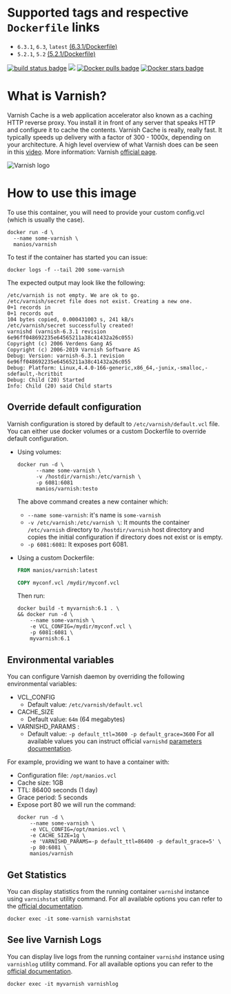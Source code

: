 # Supported tags and respective `Dockerfile` links

* `6.3.1`, `6.3`, `latest` [(6.3.1/Dockerfile)](https://github.com/manios/docker-varnish/blob/v6.3.1/Dockerfile)
* `5.2.1`, `5.2` [(5.2.1/Dockerfile)](https://github.com/manios/docker-varnish/blob/v5.2.1/5.2/Dockerfile)

 [![build status badge](https://img.shields.io/travis/manios/docker-varnish/master.svg)](https://travis-ci.org/manios/docker-varnish/branches) [![](https://images.microbadger.com/badges/image/manios/varnish.svg)](https://microbadger.com/images/manios/varnish) [![Docker pulls badge](https://img.shields.io/docker/pulls/manios/varnish.svg)](https://hub.docker.com/r/manios/varnish)  [![Docker stars badge](https://img.shields.io/docker/stars/manios/varnish.svg)](https://hub.docker.com/r/manios/varnish)

# What is Varnish?

Varnish Cache is a web application accelerator also known as a caching HTTP reverse proxy. You install it in front of any server that speaks HTTP and configure it to cache the contents. Varnish Cache is really, really fast. It typically speeds up delivery with a factor of 300 - 1000x, depending on your architecture. A high level overview of what Varnish does can be seen in this [video](https://www.youtube.com/watch?v=fGD14ChpcL4). More information: Varnish [official page](https://varnish-cache.org/intro/index.html#intro).

![Varnish logo](https://varnish-cache.org/_static/varnish-bunny.png)

# How to use this image

To use this container, you will need to provide your custom config.vcl (which is usually the case).

```
docker run -d \
  --name some-varnish \
  manios/varnish
```

To test if the container has started you can issue:
```console
docker logs -f --tail 200 some-varnish
```
The expected output may look like the following:
```
/etc/varnish is not empty. We are ok to go.
/etc/varnish/secret file does not exist. Creating a new one.
0+1 records in
0+1 records out
104 bytes copied, 0.000431003 s, 241 kB/s
/etc/varnish/secret successfully created!
varnishd (varnish-6.3.1 revision 6e96ff048692235e64565211a38c41432a26c055)
Copyright (c) 2006 Verdens Gang AS
Copyright (c) 2006-2019 Varnish Software AS
Debug: Version: varnish-6.3.1 revision 6e96ff048692235e64565211a38c41432a26c055
Debug: Platform: Linux,4.4.0-166-generic,x86_64,-junix,-smalloc,-sdefault,-hcritbit
Debug: Child (20) Started
Info: Child (20) said Child starts
```

## Override default configuration

Varnish configuration is stored by default to ```/etc/varnish/default.vcl``` file. 
You can either use docker volumes or a custom Dockerfile to override default configuration.

* Using volumes:
  ```console
  docker run -d \
        --name some-varnish \
        -v /hostdir/varnish:/etc/varnish \
        -p 6081:6081 
        manios/varnish:testo
  ```
  The above command creates a new container which:
  * ```--name some-varnish```: it's name is ```some-varnish```
  * ```-v /etc/varnish:/etc/varnish \```: It mounts the container ```/etc/varnish``` directory to ```/hostdir/varnish``` host directory and copies the initial configuration if directory does not exist or is empty.
  * ```-p 6081:6081```: It exposes port 6081.

* Using a custom Dockerfile:
  ```Dockerfile
  FROM manios/varnish:latest

  COPY myconf.vcl /mydir/myconf.vcl
  ```
  Then run:
  ```
  docker build -t myvarnish:6.1 . \
  && docker run -d \
      --name some-varnish \
      -e VCL_CONFIG=/mydir/myconf.vcl \
      -p 6081:6081 \
      myvarnish:6.1
  ```

## Environmental variables

You can configure Varnish daemon by overriding the following environmental variables:

* VCL_CONFIG
   * Default value: `/etc/varnish/default.vcl`
* CACHE_SIZE
   * Default value: `64m`  (64 megabytes)
* VARNISHD_PARAMS : 
   * Default value: `-p default_ttl=3600 -p default_grace=3600` For all available values you can instruct official ```varnishd``` [parameters documentation](https://varnish-cache.org/docs/6.1/reference/varnishd.html#list-of-parameters).

For example, providing we want to have a container with:
* Configuration file: ```/opt/manios.vcl```
* Cache size: 1GB
* TTL:  86400 seconds (1 day)
* Grace period: 5 seconds
* Expose port 80
we will run the command:
  ```
  docker run -d \
      --name some-varnish \
      -e VCL_CONFIG=/opt/manios.vcl \
      -e CACHE_SIZE=1g \
      -e 'VARNISHD_PARAMS=-p default_ttl=86400 -p default_grace=5' \
      -p 80:6081 \
      manios/varnish
  ```
## Get Statistics

You can display statistics from the running container ```varnishd``` instance using ```varnishstat``` utility command. For all available options you can refer to the [official documentation](https://varnish-cache.org/docs/6.1/reference/varnishstat.html).
```
docker exec -it some-varnish varnishstat
```

## See live Varnish Logs

You can display live logs from the running container ```varnishd``` instance using ```varnishlog``` utility command. For all available options you can refer to the [official documentation](https://varnish-cache.org/docs/6.1/reference/varnishlog.html).

```
docker exec -it myvarnish varnishlog
```
